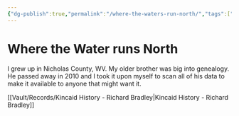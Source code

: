 ```yaml
---
{"dg-publish":true,"permalink":"/where-the-waters-run-north/","tags":["gardenEntry"]}
---
```



# Where the Water runs North

I grew up in Nicholas County, WV. My older brother was big into genealogy. He passed away in 2010 and I took it upon myself to scan all of his data to make it available to anyone that might want it.


[[Vault/Records/Kincaid History - Richard Bradley\|Kincaid History - Richard Bradley]]
